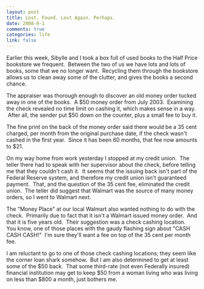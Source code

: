 ```yaml
--- 
layout: post
title: Lost. Found. Lost Again. Perhaps.
date: 2008-8-1
comments: true
categories: life
link: false
---
```

Earlier this week, Sibylle and I took a box full of used books to the Half Price bookstore we frequent.  Between the two of us we have lots and lots of books, some that we no longer want.  Recycling them through the bookstore allows us to clean away some of the clutter, and gives the books a second chance.

The appraiser was thorough enough to discover an old money order tucked away in one of the books.  A $50 money order from July 2003.  Examining the check revealed no time limit on cashing it, which makes sense in a way.  After all, the sender put $50 down on the counter, plus a small fee to buy it.

The fine print on the back of the money order said there would be a 35 cent charged, per month from the original purchase date, if the check wasn't cashed in the first year.  Since it has been 60 months, that fee now amounts to $21.

On my way home from work yesterday I stopped at my credit union.  The teller there had to speak with her supervisor about the check, before telling me that they couldn't cash it.  It seems that the issuing back isn't part of the Federal Reserve system, and therefore my credit union isn't guaranteed payment.  That, and the question of the 35 cent fee, eliminated the credit union.  The teller did suggest that Walmart was the source of many money orders, so I went to Walmart next.

The "Money Place" at our local Walmart also wanted nothing to do with the check.  Primarily due to fact that it isn't a Walmart issued money order.  And that it is five years old.  Their suggestion was a check cashing location.   You know, one of those places with the gaudy flashing sign about "CASH CASH CASH!"  I'm sure they'll want a fee on top of the 35 cent per month fee.

I am reluctant to go to one of those check cashing locations; they seem like the corner loan shark somehow.  But I am also determined to get at least some of the $50 back.  That some third-rate (not even Federally insured) financial institution may get to keep $50 from a woman living who was living on less than $800 a month, just bothers me.
